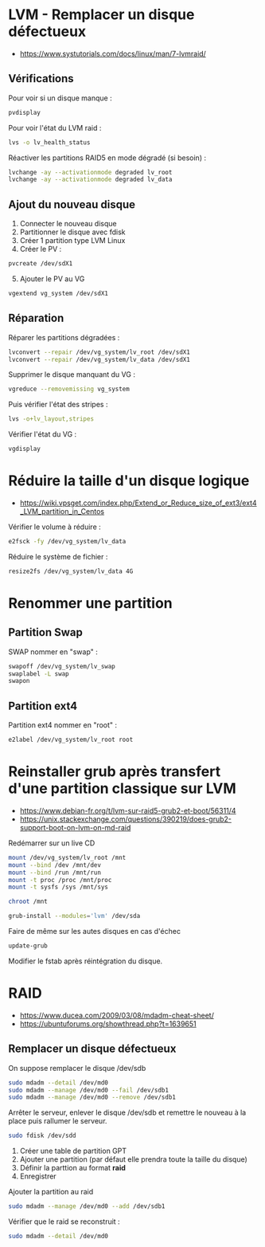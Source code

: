 # LVM - Remplacer un disque défectueux

- https://www.systutorials.com/docs/linux/man/7-lvmraid/

## Vérifications

Pour voir si un disque manque :
```bash
pvdisplay
```

Pour voir l'état du LVM raid :
```bash
lvs -o lv_health_status
```

Réactiver les partitions RAID5 en mode dégradé (si besoin) :
```bash
lvchange -ay --activationmode degraded lv_root
lvchange -ay --activationmode degraded lv_data
```

## Ajout du nouveau disque
1. Connecter le nouveau disque
2. Partitionner le disque avec fdisk
3. Créer 1 partition type LVM Linux
4. Créer le PV :
```bash
pvcreate /dev/sdX1
```
5. Ajouter le PV au VG
```bash
vgextend vg_system /dev/sdX1
```

## Réparation

Réparer les partitions dégradées :
```bash
lvconvert --repair /dev/vg_system/lv_root /dev/sdX1
lvconvert --repair /dev/vg_system/lv_data /dev/sdX1
```

Supprimer le disque manquant du VG :
```bash
vgreduce --removemissing vg_system
```

Puis vérifier l'état des stripes :
```bash
lvs -o+lv_layout,stripes
```
Vérifier l'état du VG :
```bash
vgdisplay
```

# Réduire la taille d'un disque logique

- https://wiki.vpsget.com/index.php/Extend_or_Reduce_size_of_ext3/ext4_LVM_partition_in_Centos

Vérifier le volume à réduire :
```bash
e2fsck -fy /dev/vg_system/lv_data
```

Réduire le système de fichier :
```bash
resize2fs /dev/vg_system/lv_data 4G
```

# Renommer une partition

## Partition Swap
SWAP nommer en "swap" :
```bash
swapoff /dev/vg_system/lv_swap
swaplabel -L swap
swapon
```

## Partition ext4
Partition ext4 nommer en "root" :
```bash
e2label /dev/vg_system/lv_root root
```

# Reinstaller grub après transfert d'une partition classique sur LVM

- https://www.debian-fr.org/t/lvm-sur-raid5-grub2-et-boot/56311/4
- https://unix.stackexchange.com/questions/390219/does-grub2-support-boot-on-lvm-on-md-raid

Redémarrer sur un live CD

```bash
mount /dev/vg_system/lv_root /mnt
mount --bind /dev /mnt/dev
mount --bind /run /mnt/run
mount -t proc /proc /mnt/proc
mount -t sysfs /sys /mnt/sys

chroot /mnt

grub-install --modules='lvm' /dev/sda
```

Faire de même sur les autes disques en cas d'échec
```bash
update-grub
```

Modifier le fstab après réintégration du disque.

# RAID 

- https://www.ducea.com/2009/03/08/mdadm-cheat-sheet/
- https://ubuntuforums.org/showthread.php?t=1639651

## Remplacer un disque défectueux
On suppose remplacer le disque /dev/sdb

```Bash
sudo mdadm --detail /dev/md0
sudo mdadm --manage /dev/md0 --fail /dev/sdb1
sudo mdadm --manage /dev/md0 --remove /dev/sdb1
```
Arrêter le serveur, enlever le disque /dev/sdb et remettre le nouveau à la place puis rallumer le serveur.
```bash
sudo fdisk /dev/sdd
```
1. Créer une table de partition GPT
2. Ajouter une partition (par défaut elle prendra toute la taille du disque)
3. Définir la parttion au format **raid**
4. Enregistrer

Ajouter la partition au raid
```bash
sudo mdadm --manage /dev/md0 --add /dev/sdb1
```

Vérifier que le raid se reconstruit :
```bash
sudo mdadm --detail /dev/md0
```

